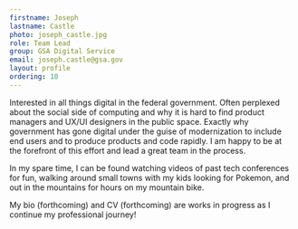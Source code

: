 ```yaml
---
firstname: Joseph
lastname: Castle
photo: joseph_castle.jpg
role: Team Lead
group: GSA Digital Service
email: joseph.castle@gsa.gov
layout: profile
ordering: 10
---
```



Interested in all things digital in the federal government.  Often perplexed about the social side of computing and why it is hard to find product managers and UX/UI designers in the public space.  Exactly why government has gone digital under the guise of modernization to include end users and to produce products and code rapidly.  I am happy to be at the forefront of this effort and lead a great team in the process.

In my spare time, I can be found watching videos of past tech conferences for fun, walking around small towns with my kids looking for Pokemon, and out in the mountains for hours on my mountain bike.

My bio (forthcoming) and CV (forthcoming) are works in progress as I continue my professional journey!
